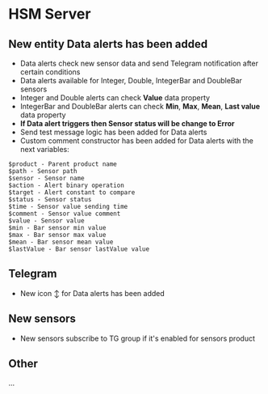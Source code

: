 # HSM Server

## New entity **Data alerts** has been added
* Data alerts check new sensor data and send Telegram notification after certain conditions
* Data alerts available for Integer, Double, IntegerBar and DoubleBar sensors
* Integer and Double alerts can check **Value** data property
* IntegerBar and DoubleBar alerts can check **Min**, **Max**, **Mean**, **Last value** data property
* **If Data alert triggers then Sensor status will be change to Error**
* Send test message logic has been added for Data alerts
* Custom comment constructor has been added for Data alerts with the next variables:
```
$product - Parent product name
$path - Sensor path
$sensor - Sensor name
$action - Alert binary operation
$target - Alert constant to compare
$status - Sensor status
$time - Sensor value sending time
$comment - Sensor value comment
$value - Sensor value
$min - Bar sensor min value
$max - Bar sensor max value
$mean - Bar sensor mean value
$lastValue - Bar sensor lastValue value
```

## Telegram
* New icon ↕️ for Data alerts has been added


## New sensors
* New sensors subscribe to TG group if it's enabled for sensors product

## Other
...